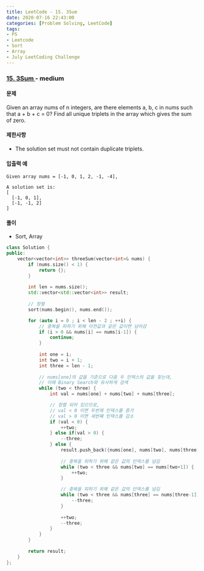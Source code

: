 ```yaml
---
title: LeetCode - 15. 3Sum
date: 2020-07-16 22:43:00
categories: [Problem Solving, LeetCode]
tags:
- PS
- Leetcode
- Sort
- Array
- July LeetCoding Challenge
---
```


### [ 15. 3Sum ](https://leetcode.com/problems/3sum/) - medium

#### 문제

Given an array nums of n integers, are there elements a, b, c in nums such that a + b + c = 0? Find all unique triplets in the array which gives the sum of zero.

#### 제한사항

- The solution set must not contain duplicate triplets.

#### 입출력 예

```
Given array nums = [-1, 0, 1, 2, -1, -4],

A solution set is:
[
  [-1, 0, 1],
  [-1, -1, 2]
]
```

#### 풀이
  - Sort, Array

```cpp
class Solution {
public:
    vector<vector<int>> threeSum(vector<int>& nums) {
        if (nums.size() < 1) {
            return {};
        }
        
        int len = nums.size();
        std::vector<std::vector<int>> result;
        
        // 정렬
        sort(nums.begin(), nums.end());

        for (auto i = 0 ; i < len - 2 ; ++i) {
            // 중복을 피하기 위해 이전값과 같은 값이면 넘어감
            if (i > 0 && nums[i] == nums[i-1]) {
                continue;
            }
            
            int one = i;
            int two = i + 1;
            int three = len - 1;
            
            // nums[one]의 값을 기준으로 다음 두 인덱스의 값을 찾는데, 
            // 이때 Binary Search와 유사하게 검색
            while (two < three) {
                int val = nums[one] + nums[two] + nums[three];

                // 정렬 되어 있으므로,
                // val < 0 이면 두번재 인덱스를 증가
                // val > 0 이면 세번째 인덱스를 감소
                if (val < 0) {
                    ++two;
                } else if(val > 0) {
                    --three;
                } else {
                    result.push_back({nums[one], nums[two], nums[three]});
                    
                    // 중복을 피하기 위해 같은 값의 인덱스를 넘김
                    while (two < three && nums[two] == nums[two+1]) {
                        ++two;
                    }

                    // 중복을 피하기 위해 같은 값의 인덱스를 넘김
                    while (two < three && nums[three] == nums[three-1]) {
                        --three;
                    }
                    
                    ++two;
                    --three;
                }
            }
        }
        
        return result;
    }
};
```
